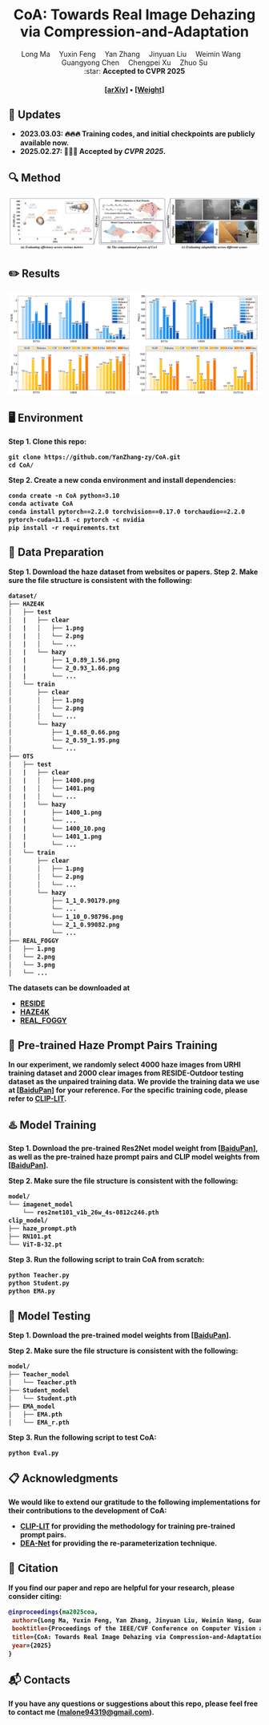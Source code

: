 <div align="center">

<h1>CoA: Towards Real Image Dehazing via Compression-and-Adaptation</h1>

<div>
    Long Ma</a>&emsp;
    Yuxin Feng</a>&emsp;
    Yan Zhang</a>&emsp;
    Jinyuan Liu</a>&emsp;
    Weimin Wang</a>&emsp;
    Guangyong Chen</a>&emsp;
    Chengpei Xu</a>&emsp;
    Zhuo Su</a>
</div>

<div>
    :star: <strong>Accepted to CVPR 2025
</div>

<div>
    <h4 align="center">
        <a href="https://pan.baidu.com/s/16WZ8FcMiY4JrkwxFy2yTLA?pwd=0214" target='_blank'>[arXiv]</a> •
        <a href="https://pan.baidu.com/s/16WZ8FcMiY4JrkwxFy2yTLA?pwd=0214" target='_blank'>[Weight]</a>
    </h4>
</div>

</div>

## :mega: Updates
- **2023.03.03**: :fire::fire::fire: Training codes, and initial checkpoints are publicly available now.
- **2025.02.27**: :tada::tada::tada: Accepted by ***CVPR 2025***.


## :mag: Method

<img src="fig/Model.png" alt="Model" style="zoom:80%;" />

## :pencil2: Results

<img src="fig/results.jpg" alt="Results" style="zoom:80%;" />

## :desktop_computer: Environment

Step 1. Clone this repo:

```
git clone https://github.com/YanZhang-zy/CoA.git
cd CoA/
```

Step 2. Create a new conda environment and install dependencies:

```
conda create -n CoA python=3.10
conda activate CoA
conda install pytorch==2.2.0 torchvision==0.17.0 torchaudio==2.2.0 pytorch-cuda=11.8 -c pytorch -c nvidia
pip install -r requirements.txt
```

##  :book: Data Preparation

Step 1. Download the haze dataset from websites or papers.
Step 2. Make sure the file structure is consistent with the following:

```
dataset/
├── HAZE4K
│   ├── test
│   |   ├── clear
│   |   │   ├── 1.png
│   |   │   └── 2.png
│   |   │   └── ...
│   |   └── hazy
│   |       ├── 1_0.89_1.56.png
│   |       └── 2_0.93_1.66.png
│   |       └── ...
│   └── train
│       ├── clear
│       │   ├── 1.png
│       │   └── 2.png
│       │   └── ...
│       └── hazy
│           ├── 1_0.68_0.66.png
│           └── 2_0.59_1.95.png
│           └── ...
├── OTS
│   ├── test
│   |   ├── clear
│   |   │   ├── 1400.png
│   |   │   └── 1401.png
│   |   │   └── ...
│   |   └── hazy
│   |       ├── 1400_1.png
│   |       └── ...
│   |       └── 1400_10.png
│   |       └── 1401_1.png
│   |       └── ...
│   └── train
│       ├── clear
│       │   ├── 1.png
│       │   └── 2.png
│       │   └── ...
│       └── hazy
│           ├── 1_1_0.90179.png
│           └── ...
│           └── 1_10_0.98796.png
│           └── 2_1_0.99082.png
│           └── ...
├── REAL_FOGGY
│   ├── 1.png
│   └── 2.png
│   └── 3.png
│   └── ...
```

The datasets can be downloaded at
+ [RESIDE](https://sites.google.com/view/reside-dehaze-datasets/reside-v0)
+ [HAZE4K](https://pan.baidu.com/s/19stkJ3aaF8WgHK2FBytnZA?pwd=0411)
+ [REAL_FOGGY](https://pan.baidu.com/s/1GS9qkwcBcKB411pdSwFcDg?pwd=0519)

## :train: Pre-trained Haze Prompt Pairs Training

In our experiment, we randomly select 4000 haze images from URHI training dataset and 2000 clear images from RESIDE-Outdoor testing dataset as the unpaired training data. We provide the training data we use at [[BaiduPan](https://pan.baidu.com/s/1G8yiq6CWRzVHEZKhu-SD7A?pwd=0314)] for your reference. For the specific training code, please refer to [CLIP-LIT](https://github.com/ZhexinLiang/CLIP-LIT.git).


## :hotsprings: Model Training
Step 1. Download the pre-trained Res2Net model weight from [[BaiduPan](https://pan.baidu.com/s/16WZ8FcMiY4JrkwxFy2yTLA?pwd=0214)], as well as the pre-trained haze prompt pairs and CLIP model weights from [[BaiduPan](https://pan.baidu.com/s/10L1_Xxz5YQjEpx4y9DwWLA?pwd=1314)].

Step 2. Make sure the file structure is consistent with the following:
```
model/
└── imagenet_model
    └── res2net101_v1b_26w_4s-0812c246.pth
clip_model/
├── haze_prompt.pth
├── RN101.pt
└── ViT-B-32.pt
```

Step 3. Run the following script to train CoA from scratch:
```
python Teacher.py
python Student.py
python EMA.py
```

## :taxi: Model Testing
Step 1. Download the pre-trained model weights from [[BaiduPan](https://pan.baidu.com/s/16WZ8FcMiY4JrkwxFy2yTLA?pwd=0214)].

Step 2. Make sure the file structure is consistent with the following:
```
model/
├── Teacher_model
│   └── Teacher.pth
├── Student_model
│   └── Student.pth
├── EMA_model
│   ├── EMA.pth
│   └── EMA_r.pth
```

Step 3. Run the following script to test CoA:
```
python Eval.py
```

## :clipboard: Acknowledgments
We would like to extend our gratitude to the following implementations for their contributions to the development of CoA:

- [CLIP-LIT](https://github.com/ZhexinLiang/CLIP-LIT.git) for providing the methodology for training pre-trained prompt pairs.
- [DEA-Net](https://github.com/cecret3350/DEA-Net.git) for providing the re-parameterization technique.

## :triangular_flag_on_post: Citation
If you find our paper and repo are helpful for your research, please consider citing:

```bibtex
@inproceedings{ma2025coa,
 author={Long Ma, Yuxin Feng, Yan Zhang, Jinyuan Liu, Weimin Wang, Guangyong Chen, Chengpei Xu, Zhuo Su},
 booktitle={Proceedings of the IEEE/CVF Conference on Computer Vision and Pattern Recognition (CVPR)},
 title={CoA: Towards Real Image Dehazing via Compression-and-Adaptation},
 year={2025}
}
```

## :mailbox_with_mail: Contacts 
If you have any questions or suggestions about this repo, please feel free to contact me (malone94319@gmail.com).


